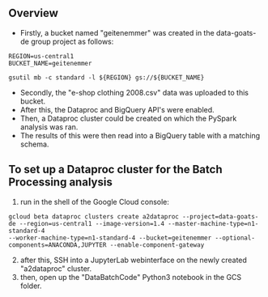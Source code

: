 ## Overview
- Firstly, a bucket named "geitenemmer" was created in the data-goats-de group project as follows:
```
REGION=us-central1
BUCKET_NAME=geitenemmer

gsutil mb -c standard -l ${REGION} gs://${BUCKET_NAME}
```
- Secondly, the "e-shop clothing 2008.csv" data was uploaded to this bucket.
- After this, the Dataproc and BigQuery API's were enabled. 
- Then, a Dataproc cluster could be created on which the PySpark analysis was ran. 
- The results of this were then read into a BigQuery table with a matching schema.

## To set up a Dataproc cluster for the Batch Processing analysis
1. run in the shell of the Google Cloud console:
```
gcloud beta dataproc clusters create a2dataproc --project=data-goats-de --region=us-central1 --image-version=1.4 --master-machine-type=n1-standard-4 
--worker-machine-type=n1-standard-4 --bucket=geitenemmer --optional-components=ANACONDA,JUPYTER --enable-component-gateway
```

2. after this, SSH into a JupyterLab webinterface on the newly created "a2dataproc" cluster.
3. then, open up the "DataBatchCode" Python3 notebook in the GCS folder.
